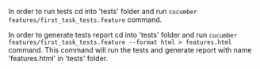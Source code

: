 In order to run tests cd into 'tests' folder and run `cucumber features/first_task_tests.feature` command.

In order to generate tests report cd into 'tests' folder and run `cucumber features/first_task_tests.feature --format html > features.html` command. This command will run the tests and generate report with name 'features.html' in 'tests' folder.